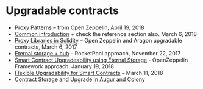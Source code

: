 # Upgradable contracts

- [Proxy Patterns](https://blog.zeppelinos.org/proxy-patterns/) – from Open Zeppelin, April 19, 2018
- [Common introduction](https://blog.indorse.io/ethereum-upgradeable-smart-contract-strategies-456350d0557c)  + check the reference section also. March 6, 2018
- [Proxy Libraries in Solidity](https://blog.zeppelin.solutions/proxy-libraries-in-solidity-79fbe4b970fd) – Open Zeppelin and Aragon upgradable contracts, March 6, 2017
- [Eternal storage + hub](https://medium.com/rocket-pool/upgradable-solidity-contract-design-54789205276d) – RocketPool approach, November 22, 2017
- [Smart Contract Upgradeability using Eternal Storage](https://blog.zeppelinos.org/smart-contract-upgradeability-using-eternal-storage/) - OpenZeppelin Framework approach, January 19, 2018
- [Flexible Upgradability for Smart Contracts](https://medium.com/@mikecalvanese/flexible-upgradability-for-smart-contracts-9778d80d1638) – March 11, 2018
- [Contract Storage and Upgrade in Augur and Colony](https://medium.com/@asselstine/contract-storage-and-upgrade-in-augur-and-colony-d34ddf1a62d9)